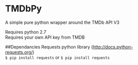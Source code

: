 TMDbPy
======

A simple pure python wrapper around the TMDb API V3

Requires python 2.7  
Requires your own API key from TMDB

##Dependancies
Requests python library (http://docs.python-requests.org/)  
`$ pip install requests` or `$ pip install requests`
